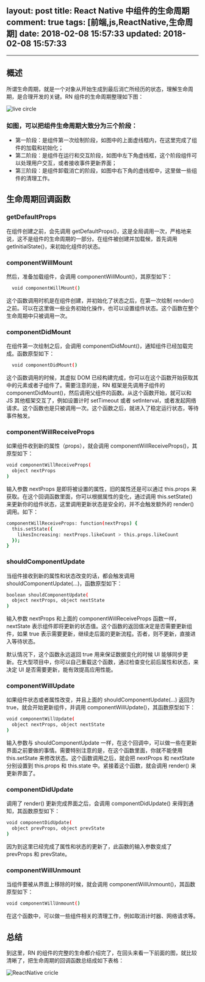 layout: post
title: React Native 中组件的生命周期
comment: true
tags: [前端,js,ReactNative,生命周期]
date: 2018-02-08 15:57:33
updated: 2018-02-08 15:57:33
---

------
## 概述
所谓生命周期，就是一个对象从开始生成到最后消亡所经历的状态，理解生命周期，是合理开发的关键。RN 组件的生命周期整理如下图：
<!-- more -->

![live circle](http://wangyuanqi.info/robot/1518076740861.jpg)

### 如图，可以把组件生命周期大致分为三个阶段：
- 第一阶段：是组件第一次绘制阶段，如图中的上面虚线框内，在这里完成了组件的加载和初始化；
- 第二阶段：是组件在运行和交互阶段，如图中左下角虚线框，这个阶段组件可以处理用户交互，或者接收事件更新界面；
- 第三阶段：是组件卸载消亡的阶段，如图中右下角的虚线框中，这里做一些组件的清理工作。

## 生命周期回调函数

### getDefaultProps
在组件创建之前，会先调用 getDefaultProps()，这是全局调用一次，严格地来说，这不是组件的生命周期的一部分。在组件被创建并加载候，首先调用 getInitialState()，来初始化组件的状态。

### componentWillMount
然后，准备加载组件，会调用 componentWillMount()，其原型如下：
```bash
  void componentWillMount()
```
这个函数调用时机是在组件创建，并初始化了状态之后，在第一次绘制 render() 之前。可以在这里做一些业务初始化操作，也可以设置组件状态。这个函数在整个生命周期中只被调用一次。

### componentDidMount
在组件第一次绘制之后，会调用 componentDidMount()，通知组件已经加载完成。函数原型如下：
```bash
  void componentDidMount()
```
这个函数调用的时候，其虚拟 DOM 已经构建完成，你可以在这个函数开始获取其中的元素或者子组件了。需要注意的是，RN 框架是先调用子组件的 componentDidMount()，然后调用父组件的函数。从这个函数开始，就可以和 JS 其他框架交互了，例如设置计时 setTimeout 或者 setInterval，或者发起网络请求。这个函数也是只被调用一次。这个函数之后，就进入了稳定运行状态，等待事件触发。

### componentWillReceiveProps
如果组件收到新的属性（props），就会调用 componentWillReceiveProps()，其原型如下：
```bash
void componentWillReceiveProps(  
  object nextProps
)
```
输入参数 nextProps 是即将被设置的属性，旧的属性还是可以通过 this.props 来获取。在这个回调函数里面，你可以根据属性的变化，通过调用 this.setState() 来更新你的组件状态，这里调用更新状态是安全的，并不会触发额外的 render() 调用。如下：
```bash
componentWillReceiveProps: function(nextProps) {  
  this.setState({
    likesIncreasing: nextProps.likeCount > this.props.likeCount
  });
}
```

### shouldComponentUpdate
当组件接收到新的属性和状态改变的话，都会触发调用 shouldComponentUpdate(...)，函数原型如下：
```bash
boolean shouldComponentUpdate(  
  object nextProps, object nextState
)
```
输入参数 nextProps 和上面的 componentWillReceiveProps 函数一样，nextState 表示组件即将更新的状态值。这个函数的返回值决定是否需要更新组件，如果 true 表示需要更新，继续走后面的更新流程。否者，则不更新，直接进入等待状态。

默认情况下，这个函数永远返回 true 用来保证数据变化的时候 UI 能够同步更新。在大型项目中，你可以自己重载这个函数，通过检查变化前后属性和状态，来决定 UI 是否需要更新，能有效提高应用性能。

### componentWillUpdate
如果组件状态或者属性改变，并且上面的 shouldComponentUpdate(...) 返回为 true，就会开始更新组件，并调用 componentWillUpdate()，其函数原型如下：
```bash
void componentWillUpdate(  
  object nextProps, object nextState
)
```
输入参数与 shouldComponentUpdate 一样，在这个回调中，可以做一些在更新界面之前要做的事情。需要特别注意的是，在这个函数里面，你就不能使用 this.setState 来修改状态。这个函数调用之后，就会把 nextProps 和 nextState 分别设置到 this.props 和 this.state 中。紧接着这个函数，就会调用 render() 来更新界面了。

### componentDidUpdate
调用了 render() 更新完成界面之后，会调用 componentDidUpdate() 来得到通知，其函数原型如下：
```bash
void componentDidUpdate(  
  object prevProps, object prevState
)
```
因为到这里已经完成了属性和状态的更新了，此函数的输入参数变成了 prevProps 和 prevState。

### componentWillUnmount
当组件要被从界面上移除的时候，就会调用 componentWillUnmount()，其函数原型如下：
```bash
void componentWillUnmount()
```
在这个函数中，可以做一些组件相关的清理工作，例如取消计时器、网络请求等。

## 总结
到这里，RN 的组件的完整的生命都介绍完了，在回头来看一下前面的图，就比较清晰了，把生命周期的回调函数总结成如下表格：

![ReactNative cricle](http://wangyuanqi.info/robot/1518077858072.png)